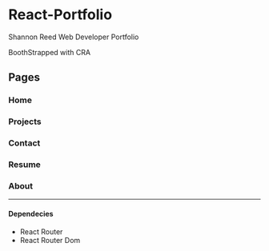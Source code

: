 # React-Portfolio
Shannon Reed Web Developer Portfolio

BoothStrapped with CRA

## Pages

### Home
### Projects
### Contact
### Resume
### About
_____________________
#### Dependecies
- React Router
- React Router Dom
